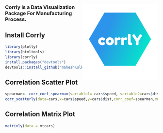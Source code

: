 
# <a href='https://maheshkulkarnix.github.io/corrlY/'><img src="logo.png" align="right" alt="" width="250" /></a>

### Corrly is a Data Visualization Package For Manufacturing Process.

## Install Corrly

``` r
library(plotly)
library(htmltools)
library(corrly)
install.packages("devtools")
devtools::install_github("maheshKulkarniX/corrlY")
```
## Correlation Scatter Plot

``` r
spearman<- corr_coef_spearman(variable1= cars$speed, variable2=cars$dist, decimal = 2)
corr_scatterly(data=cars,x=cars$speed,y=cars$dist,corr_coef=spearman,xname="speed",yname="dist")
```

## Correlation Matrix Plot

``` r
matrixly(data = mtcars)
```